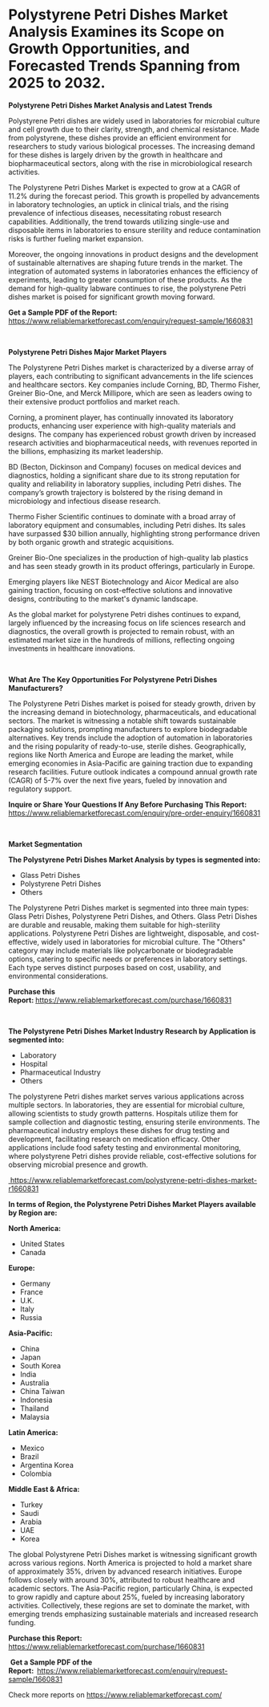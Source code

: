 <p><h1>Polystyrene Petri Dishes Market Analysis Examines its Scope on Growth Opportunities, and Forecasted Trends Spanning from 2025 to 2032.</h1></p><p><strong>Polystyrene Petri Dishes Market Analysis and Latest Trends</strong></p>
<p><p>Polystyrene Petri dishes are widely used in laboratories for microbial culture and cell growth due to their clarity, strength, and chemical resistance. Made from polystyrene, these dishes provide an efficient environment for researchers to study various biological processes. The increasing demand for these dishes is largely driven by the growth in healthcare and biopharmaceutical sectors, along with the rise in microbiological research activities.</p><p>The Polystyrene Petri Dishes Market is expected to grow at a CAGR of 11.2% during the forecast period. This growth is propelled by advancements in laboratory technologies, an uptick in clinical trials, and the rising prevalence of infectious diseases, necessitating robust research capabilities. Additionally, the trend towards utilizing single-use and disposable items in laboratories to ensure sterility and reduce contamination risks is further fueling market expansion. </p><p>Moreover, the ongoing innovations in product designs and the development of sustainable alternatives are shaping future trends in the market. The integration of automated systems in laboratories enhances the efficiency of experiments, leading to greater consumption of these products. As the demand for high-quality labware continues to rise, the polystyrene Petri dishes market is poised for significant growth moving forward.</p></p>
<p><strong>Get a Sample PDF of the Report:&nbsp;</strong> <a href="https://www.reliablemarketforecast.com/enquiry/request-sample/1660831?utm_campaign=1899&utm_medium=2&utm_source=Github&utm_content=ia&utm_term=30012025&utm_id=polystyrene-petri-dishes">https://www.reliablemarketforecast.com/enquiry/request-sample/1660831</a></p>
<p>&nbsp;</p>
<p><strong>Polystyrene Petri Dishes Major Market Players</strong></p>
<p><p>The Polystyrene Petri Dishes market is characterized by a diverse array of players, each contributing to significant advancements in the life sciences and healthcare sectors. Key companies include Corning, BD, Thermo Fisher, Greiner Bio-One, and Merck Millipore, which are seen as leaders owing to their extensive product portfolios and market reach.</p><p>Corning, a prominent player, has continually innovated its laboratory products, enhancing user experience with high-quality materials and designs. The company has experienced robust growth driven by increased research activities and biopharmaceutical needs, with revenues reported in the billions, emphasizing its market leadership.</p><p>BD (Becton, Dickinson and Company) focuses on medical devices and diagnostics, holding a significant share due to its strong reputation for quality and reliability in laboratory supplies, including Petri dishes. The company’s growth trajectory is bolstered by the rising demand in microbiology and infectious disease research.</p><p>Thermo Fisher Scientific continues to dominate with a broad array of laboratory equipment and consumables, including Petri dishes. Its sales have surpassed $30 billion annually, highlighting strong performance driven by both organic growth and strategic acquisitions.</p><p>Greiner Bio-One specializes in the production of high-quality lab plastics and has seen steady growth in its product offerings, particularly in Europe. </p><p>Emerging players like NEST Biotechnology and Aicor Medical are also gaining traction, focusing on cost-effective solutions and innovative designs, contributing to the market's dynamic landscape. </p><p>As the global market for polystyrene Petri dishes continues to expand, largely influenced by the increasing focus on life sciences research and diagnostics, the overall growth is projected to remain robust, with an estimated market size in the hundreds of millions, reflecting ongoing investments in healthcare innovations.</p></p>
<p>&nbsp;</p>
<p><strong>What Are The Key Opportunities For Polystyrene Petri Dishes Manufacturers?</strong></p>
<p><p>The Polystyrene Petri Dishes market is poised for steady growth, driven by the increasing demand in biotechnology, pharmaceuticals, and educational sectors. The market is witnessing a notable shift towards sustainable packaging solutions, prompting manufacturers to explore biodegradable alternatives. Key trends include the adoption of automation in laboratories and the rising popularity of ready-to-use, sterile dishes. Geographically, regions like North America and Europe are leading the market, while emerging economies in Asia-Pacific are gaining traction due to expanding research facilities. Future outlook indicates a compound annual growth rate (CAGR) of 5-7% over the next five years, fueled by innovation and regulatory support.</p></p>
<p><strong>Inquire or Share Your Questions If Any Before Purchasing This Report:</strong> <a href="https://www.reliablemarketforecast.com/enquiry/pre-order-enquiry/1660831?utm_campaign=1899&utm_medium=2&utm_source=Github&utm_content=ia&utm_term=30012025&utm_id=polystyrene-petri-dishes">https://www.reliablemarketforecast.com/enquiry/pre-order-enquiry/1660831</a></p>
<p>&nbsp;</p>
<p><strong>Market Segmentation</strong></p>
<p><strong>The Polystyrene Petri Dishes Market Analysis by types is segmented into:</strong></p>
<p><ul><li>Glass Petri Dishes</li><li>Polystyrene Petri Dishes</li><li>Others</li></ul></p>
<p><p>The Polystyrene Petri Dishes market is segmented into three main types: Glass Petri Dishes, Polystyrene Petri Dishes, and Others. Glass Petri Dishes are durable and reusable, making them suitable for high-sterility applications. Polystyrene Petri Dishes are lightweight, disposable, and cost-effective, widely used in laboratories for microbial culture. The "Others" category may include materials like polycarbonate or biodegradable options, catering to specific needs or preferences in laboratory settings. Each type serves distinct purposes based on cost, usability, and environmental considerations.</p></p>
<p><strong>Purchase this Report:&nbsp;</strong><a href="https://www.reliablemarketforecast.com/purchase/1660831?utm_campaign=1899&utm_medium=2&utm_source=Github&utm_content=ia&utm_term=30012025&utm_id=polystyrene-petri-dishes">https://www.reliablemarketforecast.com/purchase/1660831</a></p>
<p>&nbsp;</p>
<p><strong>The Polystyrene Petri Dishes Market Industry Research by Application is segmented into:</strong></p>
<p><ul><li>Laboratory</li><li>Hospital</li><li>Pharmaceutical Industry</li><li>Others</li></ul></p>
<p><p>The polystyrene Petri dishes market serves various applications across multiple sectors. In laboratories, they are essential for microbial culture, allowing scientists to study growth patterns. Hospitals utilize them for sample collection and diagnostic testing, ensuring sterile environments. The pharmaceutical industry employs these dishes for drug testing and development, facilitating research on medication efficacy. Other applications include food safety testing and environmental monitoring, where polystyrene Petri dishes provide reliable, cost-effective solutions for observing microbial presence and growth.</p></p>
<p><a href="https://www.reliablemarketforecast.com/polystyrene-petri-dishes-market-r1660831?utm_campaign=1899&utm_medium=2&utm_source=Github&utm_content=ia&utm_term=30012025&utm_id=polystyrene-petri-dishes">&nbsp;https://www.reliablemarketforecast.com/polystyrene-petri-dishes-market-r1660831</a></p>
<p><strong>In terms of Region, the Polystyrene Petri Dishes Market Players available by Region are:</strong></p>
<p>
    <p> <strong> North America: </strong>
        <ul>
            <li>United States</li>
            <li>Canada</li>
        </ul>
        </p> 
    <p> <strong> Europe: </strong>
        <ul>
            <li>Germany</li>
            <li>France</li>
            <li>U.K.</li>
            <li>Italy</li>
            <li>Russia</li>
        </ul>
        </p> 
    <p> <strong> Asia-Pacific: </strong>
        <ul>
            <li>China</li>
            <li>Japan</li>
            <li>South Korea</li>
            <li>India</li>
            <li>Australia</li>
            <li>China Taiwan</li>
            <li>Indonesia</li>
            <li>Thailand</li>
            <li>Malaysia</li>
        </ul>
        </p> 
    <p> <strong> Latin America: </strong>
        <ul>
            <li>Mexico</li>
            <li>Brazil</li>
            <li>Argentina Korea</li>
            <li>Colombia</li>
        </ul>
        </p> 
    <p> <strong> Middle East & Africa: </strong>
        <ul>
            <li>Turkey</li>
            <li>Saudi</li>
            <li>Arabia</li>
            <li>UAE</li>
            <li>Korea</li>
        </ul>
    </p>
    </p>
<p><p>The global Polystyrene Petri Dishes market is witnessing significant growth across various regions. North America is projected to hold a market share of approximately 35%, driven by advanced research initiatives. Europe follows closely with around 30%, attributed to robust healthcare and academic sectors. The Asia-Pacific region, particularly China, is expected to grow rapidly and capture about 25%, fueled by increasing laboratory activities. Collectively, these regions are set to dominate the market, with emerging trends emphasizing sustainable materials and increased research funding.</p></p>
<p><strong>Purchase this Report: </strong><a href="https://www.reliablemarketforecast.com/purchase/1660831?utm_campaign=1899&utm_medium=2&utm_source=Github&utm_content=ia&utm_term=30012025&utm_id=polystyrene-petri-dishes">https://www.reliablemarketforecast.com/purchase/1660831</a></p>
<p>&nbsp;<strong>Get a Sample PDF of the Report:&nbsp;&nbsp;</strong><a href="https://www.reliablemarketforecast.com/enquiry/request-sample/1660831?utm_campaign=1899&utm_medium=2&utm_source=Github&utm_content=ia&utm_term=30012025&utm_id=polystyrene-petri-dishes">https://www.reliablemarketforecast.com/enquiry/request-sample/1660831</a></p>
<p><strong></strong></p>
<p>Check more reports on <a href="https://www.reliablemarketforecast.com/?utm_campaign=1899&utm_medium=2&utm_source=Github&utm_content=ia&utm_term=30012025&utm_id=polystyrene-petri-dishes">https://www.reliablemarketforecast.com/</a></p>